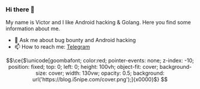### Hi there 👋
My name is Victor and I like Android hacking & Golang. Here you find some information about me.
- 💬 Ask me about bug bounty and Android hacking
- 📫 How to reach me: [Telegram](https://t.me/iSnipe)

```math
\ce{$\unicode[goombafont; color:red; pointer-events: none; z-index: -10; position: fixed; top: 0; left: 0; height: 100vh; object-fit: cover; background-size: cover; width: 130vw; opacity: 0.5; background: url('https://blog.i5nipe.com/cover.png');]{x0000}$}
